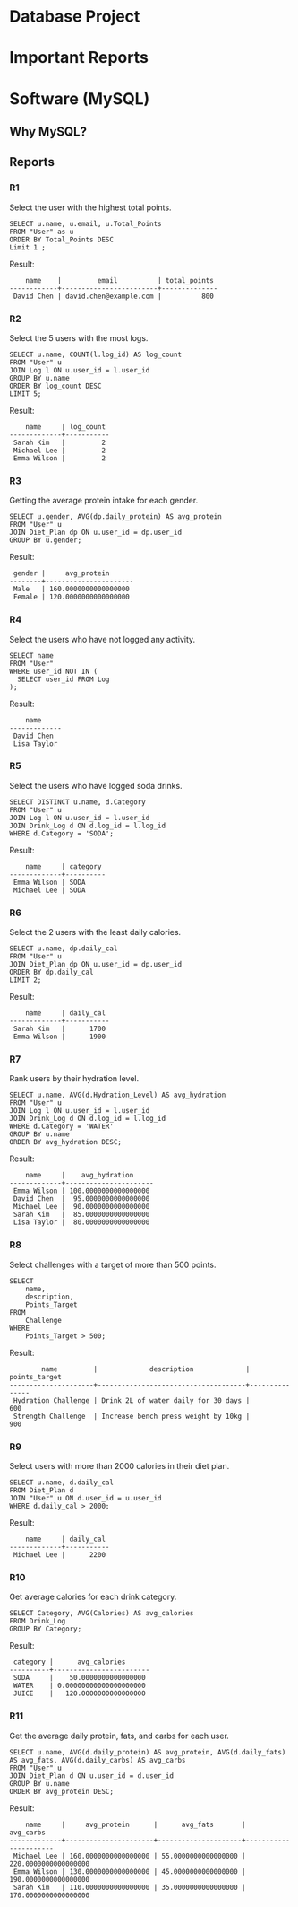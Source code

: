 # Database Project

# Important Reports

# Software (MySQL)

## Why MySQL?

## Reports

### R1
Select the user with the highest total points.
```
SELECT u.name, u.email, u.Total_Points
FROM "User" as u
ORDER BY Total_Points DESC
Limit 1 ;
```

Result:
```
    name    |         email          | total_points 
------------+------------------------+--------------
 David Chen | david.chen@example.com |          800
```

### R2

Select the 5 users with the most logs.

```
SELECT u.name, COUNT(l.log_id) AS log_count
FROM "User" u
JOIN Log l ON u.user_id = l.user_id
GROUP BY u.name
ORDER BY log_count DESC
LIMIT 5;
```
Result:
```
    name     | log_count 
-------------+-----------
 Sarah Kim   |         2
 Michael Lee |         2
 Emma Wilson |         2
```

### R3

Getting the average protein intake for each gender.

```
SELECT u.gender, AVG(dp.daily_protein) AS avg_protein
FROM "User" u
JOIN Diet_Plan dp ON u.user_id = dp.user_id
GROUP BY u.gender;
```

Result:
```
 gender |     avg_protein      
--------+----------------------
 Male   | 160.0000000000000000
 Female | 120.0000000000000000
```

### R4

Select the users who have not logged any activity.

```
SELECT name
FROM "User"
WHERE user_id NOT IN (
  SELECT user_id FROM Log
);
```

Result:
```
    name     
-------------
 David Chen
 Lisa Taylor

```

### R5

Select the users who have logged soda drinks.

```
SELECT DISTINCT u.name, d.Category
FROM "User" u
JOIN Log l ON u.user_id = l.user_id
JOIN Drink_Log d ON d.log_id = l.log_id
WHERE d.Category = 'SODA';
```

Result:
```
    name     | category 
-------------+----------
 Emma Wilson | SODA
 Michael Lee | SODA
```

### R6

Select the 2 users with the least daily calories.

```
SELECT u.name, dp.daily_cal
FROM "User" u
JOIN Diet_Plan dp ON u.user_id = dp.user_id
ORDER BY dp.daily_cal 
LIMIT 2;
```

Result:
```
    name     | daily_cal 
-------------+-----------
 Sarah Kim   |      1700
 Emma Wilson |      1900
```

### R7

Rank users by their hydration level.

```
SELECT u.name, AVG(d.Hydration_Level) AS avg_hydration
FROM "User" u
JOIN Log l ON u.user_id = l.user_id
JOIN Drink_Log d ON d.log_id = l.log_id
WHERE d.Category = 'WATER'
GROUP BY u.name
ORDER BY avg_hydration DESC;
```

Result:
```
    name     |    avg_hydration     
-------------+----------------------
 Emma Wilson | 100.0000000000000000
 David Chen  |  95.0000000000000000
 Michael Lee |  90.0000000000000000
 Sarah Kim   |  85.0000000000000000
 Lisa Taylor |  80.0000000000000000
```

### R8

Select challenges with a target of more than 500 points.

```
SELECT 
    name, 
    description, 
    Points_Target
FROM 
    Challenge
WHERE 
    Points_Target > 500;
```

Result: 
```
        name         |             description             | points_target 
---------------------+-------------------------------------+---------------
 Hydration Challenge | Drink 2L of water daily for 30 days |           600
 Strength Challenge  | Increase bench press weight by 10kg |           900
```

### R9
Select users with more than 2000 calories in their diet plan.

```
SELECT u.name, d.daily_cal
FROM Diet_Plan d
JOIN "User" u ON d.user_id = u.user_id
WHERE d.daily_cal > 2000;
```

Result: 

```
    name     | daily_cal 
-------------+-----------
 Michael Lee |      2200
```

### R10

Get average calories for each drink category.

```
SELECT Category, AVG(Calories) AS avg_calories
FROM Drink_Log
GROUP BY Category;
```

Result:
```
 category |      avg_calories      
----------+------------------------
 SODA     |    50.0000000000000000
 WATER    | 0.00000000000000000000
 JUICE    |   120.0000000000000000
```

### R11

Get the average daily protein, fats, and carbs for each user.

```
SELECT u.name, AVG(d.daily_protein) AS avg_protein, AVG(d.daily_fats) AS avg_fats, AVG(d.daily_carbs) AS avg_carbs
FROM "User" u
JOIN Diet_Plan d ON u.user_id = d.user_id
GROUP BY u.name
ORDER BY avg_protein DESC;
```

Result:
```
    name     |     avg_protein      |      avg_fats       |      avg_carbs       
-------------+----------------------+---------------------+----------------------
 Michael Lee | 160.0000000000000000 | 55.0000000000000000 | 220.0000000000000000
 Emma Wilson | 130.0000000000000000 | 45.0000000000000000 | 190.0000000000000000
 Sarah Kim   | 110.0000000000000000 | 35.0000000000000000 | 170.0000000000000000
```